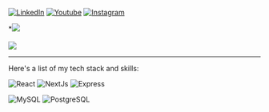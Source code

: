 [![LinkedIn](https://cdn2.iconfinder.com/data/icons/social-media-2285/512/1_Linkedin_unofficial_colored_svg-48.png)](https://linkedin.com/in/diandraaditya)
[![Youtube](https://cdn1.iconfinder.com/data/icons/logotypes/32/youtube-48.png)](https://youtube.com/@diandrarullyaditya6537)
[![Instagram](https://cdn2.iconfinder.com/data/icons/social-media-applications/64/social_media_applications_3-instagram-48.png)](https://instagram.com/diandra6695)

\*![](https://github-readme-stats.vercel.app/api?username=diandra6695&theme=dark&hide_border=true&include_all_commits=true&count_private=true)<br/>\
![](https://github-readme-streak-stats.herokuapp.com/?user=diandra6695&theme=dark&hide_border=true)<br/>

---

Here's a list of my tech stack and skills:


![React](https://img.shields.io/badge/-React-blue?style=for-the-badge)
![NextJs](https://img.shields.io/badge/-nextjs-black?style=for-the-badge)
![Express](https://img.shields.io/badge/-Express-green?style=for-the-badge)

![MySQL](https://img.shields.io/badge/-mysql-white?style=for-the-badge)
![PostgreSQL](https://img.shields.io/badge/-postgresql-lightblue?style=for-the-badge)
